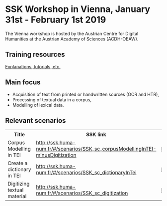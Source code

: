 # SSK Workshop in Vienna, January 31st - February 1st 2019

The Vienna workshop is hosted by the Austrian Centre for Digital Humanities at the Austrian Academy of Sciences (ACDH-OEAW).

## Training resources

[Explanations, tutorials, etc.](../)

## Main focus

* Acquisition of text from printed or handwritten sources (OCR and HTR),
* Processing of textual data in a corpus,
* Modelling of lexical data.

## Relevant scenarios

<table>
  <tr>
    <th>Title</th>
    <th>SSK link</th>
    <th>Source (specific workshop copy)</th>
  </tr>
  <tr>
    <td>Corpus Modelling in TEI</td>
    <td> <a href="http://ssk.huma-num.fr/#/scenarios/SSK_sc_corpusModellingInTEI-minusDigitization">http://ssk.huma-num.fr/#/scenarios/SSK_sc_corpusModellingInTEI-minusDigitization </a> </td>
    <td> <a href="https://github.com/ParthenosWP4/Workshops/tree/master/Vienna19/corpusModellinginTEI"/>https://github.com/ParthenosWP4/Workshops/tree/master/Vienna19/corpusModellinginTEI</a> </td>
  </tr>
  <tr>
    <td>Create a dictionary in TEI</td>
    <td> <a href="http://ssk.huma-num.fr/#/scenarios/SSK_sc_dictionaryInTei">http://ssk.huma-num.fr/#/scenarios/SSK_sc_dictionaryInTei</a></td>
    <td> <a href="https://github.com/ParthenosWP4/Workshops/tree/master/Vienna19/dictionaryInTEI">https://github.com/ParthenosWP4/Workshops/tree/master/Vienna19/dictionaryInTEI</a> </td>
  </tr>
  <tr>
    <td>Digitizing textual material </td>
    <td> <a href="http://ssk.huma-num.fr/#/scenarios/SSK_sc_digitization">http://ssk.huma-num.fr/#/scenarios/SSK_sc_digitization</a></td>
    <td> <a href="https://github.com/ParthenosWP4/Workshops/tree/master/Vienna19/digitization">https://github.com/ParthenosWP4/Workshops/tree/master/Vienna19/digitization</a> </td>
  </tr>
</table>

